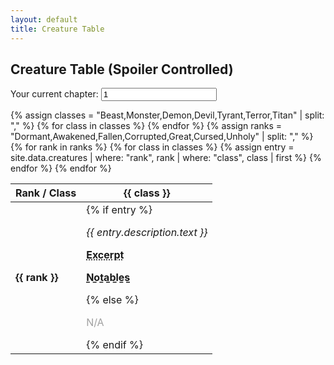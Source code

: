 ```yaml
---
layout: default
title: Creature Table
---
```


<h2>Creature Table (Spoiler Controlled)</h2>

<label for="chapterInput">Your current chapter:</label>
<input type="number" id="chapterInput" placeholder="e.g. 12" value="1"/>

<table id="creatureTable">
  <thead>
    <tr>
      <th>Rank / Class</th>
      {% assign classes = "Beast,Monster,Demon,Devil,Tyrant,Terror,Titan" | split: "," %}
      {% for class in classes %}
        <th>{{ class }}</th>
      {% endfor %}
    </tr>
  </thead>
  <tbody>
    {% assign ranks = "Dormant,Awakened,Fallen,Corrupted,Great,Cursed,Unholy" | split: "," %}
    {% for rank in ranks %}
    <tr>
      <td><strong>{{ rank }}</strong></td>
      {% for class in classes %}
        {% assign entry = site.data.creatures | where: "rank", rank | where: "class", class | first %}
        <td>
          {% if entry %}
            <div class="creature-content">
              <p data-chapter="{{ entry.description.min_chapter }}">
                <em>{{ entry.description.text }}</em>
              </p>
              <!-- Removed First Mention field -->
              <!-- Excerpt hover popup -->
              <span class="excerpt-hover" data-chapter="{{ entry.excerpt.chapter }}">
                <strong style="cursor: pointer; text-decoration: underline dotted;">Excerpt</strong>
                <span class="excerpt-popup">
                  "{{ entry.excerpt.text }}"
                </span>
              </span>
              <!-- Notables toggle section -->
              <div class="notables-section">
                <p>
                  <strong class="notables-toggle" style="cursor: pointer; text-decoration: underline dashed;">Notables</strong>
                </p>
                <ul class="notables-list" style="display: none;">
                  {% for creature in entry.notable_creatures %}
                    <li data-chapter="{{ creature.chapter }}">
                      <span class="notable-hover" style="cursor: pointer; text-decoration: underline dotted;">
                        {{ creature.name }}
                        <span class="notable-popup">
                          "{{ creature.description }}"
                        </span>
                      </span>
                    </li>
                  {% endfor %}
                </ul>
              </div>
            </div>
            <p class="na-placeholder" style="display: none; opacity: 0.4;">N/A</p>
          {% else %}
            <p style="opacity: 0.4;">N/A</p>
          {% endif %}
        </td>
      {% endfor %}
    </tr>
    {% endfor %}
  </tbody>
</table>

<style>
/* Excerpt hover popup styles */
.excerpt-hover {
  position: relative;
  display: inline-block;
}
.excerpt-popup {
  display: none;
  position: absolute;
  left: 0;
  top: 1.5em;
  z-index: 10;
  background: #222;
  color: #fff;
  padding: 0.7em 1em;
  border-radius: 6px;
  box-shadow: 0 2px 8px rgba(0,0,0,0.2);
  min-width: 200px;
  max-width: 350px;
  font-size: 0.95em;
  white-space: normal;
}
.excerpt-hover:hover .excerpt-popup {
  display: block;
}

/* Notable hover popup styles */
.notable-hover {
  position: relative;
  display: inline-block;
}
.notable-popup {
  display: none;
  position: absolute;
  left: 0;
  top: 1.5em;
  z-index: 10;
  background: #222;
  color: #fff;
  padding: 0.7em 1em;
  border-radius: 6px;
  box-shadow: 0 2px 8px rgba(0,0,0,0.2);
  min-width: 200px;
  max-width: 350px;
  font-size: 0.95em;
  white-space: normal;
}
.notable-hover:hover .notable-popup {
  display: block;
}

.notables-list {
  padding-left: 1.2em; /* Ensures bullets align correctly */
  list-style-position: outside; /* Default, but explicit is better */
}

.notables-list li {
  display: list-item;
  vertical-align: top;
}

.notables-list li .notable-hover {
  display: inline-block;
  vertical-align: top;
}

</style>

<script>
function updateVisibility(userChapter) {
  document.querySelectorAll("td").forEach(td => {
    const contentDiv = td.querySelector(".creature-content");
    const naPlaceholder = td.querySelector(".na-placeholder");
    
    if (contentDiv) {
      let hasVisibleContent = false;
      
      // Check all content elements except notables
      const elementsToCheck = [
        ...contentDiv.querySelectorAll("p[data-chapter]"),
        ...contentDiv.querySelectorAll(".excerpt-hover[data-chapter]")
      ];
      
      elementsToCheck.forEach(el => {
        if (!el) return;
        const chapter = parseInt(el.dataset.chapter, 10);
        const shouldShow = chapter <= userChapter;
        el.style.display = shouldShow ? "" : "none";
        if (shouldShow) hasVisibleContent = true;
      });

      // Handle notables section
      const notablesSection = contentDiv.querySelector(".notables-section");
      if (notablesSection) {
        const notablesList = notablesSection.querySelector(".notables-list");
        const notablesToggle = notablesSection.querySelector(".notables-toggle");
        let anyVisibleNotable = false;
        if (notablesList) {
          // Show/hide each notable creature individually
          Array.from(notablesList.querySelectorAll("li[data-chapter]")).forEach(li => {
            const chapter = parseInt(li.dataset.chapter, 10);
            // Hide if no name or no chapter
            if (!li.textContent.trim() || isNaN(chapter)) {
              li.style.display = "none";
              return;
            }
            if (chapter <= userChapter) {
              li.style.display = "";
              anyVisibleNotable = true;
            } else {
              li.style.display = "none";
            }
          });
          // Hide notables list if toggled closed (default), but only show toggle if any visible
          if (!anyVisibleNotable) {
            notablesSection.style.display = "none";
          } else {
            notablesSection.style.display = "";
            hasVisibleContent = true;
          }
        } else {
          notablesSection.style.display = "none";
        }
      }

      // Toggle N/A placeholder
      if (naPlaceholder) {
        naPlaceholder.style.display = hasVisibleContent ? "none" : "";
      }
    }
  });
}

// Add click toggling for notables
document.addEventListener("DOMContentLoaded", function() {
  const saved = parseInt(localStorage.getItem("userChapter"), 10);
  if (!isNaN(saved)) {
    document.getElementById("chapterInput").value = saved;
    updateVisibility(saved);
  }
  // Notables toggle logic
  document.querySelectorAll(".notables-toggle").forEach(function(toggle) {
    toggle.addEventListener("click", function() {
      const ul = this.closest(".notables-section").querySelector(".notables-list");
      if (ul) {
        ul.style.display = (ul.style.display === "none" || ul.style.display === "") ? "block" : "none";
      }
    });
  });

  // Notables popup logic
  document.querySelectorAll(".notable-hover").forEach(function(span) {
    span.addEventListener("click", function(event) {
      event.stopPropagation();
      // Hide any other open popups
      document.querySelectorAll(".notable-popup").forEach(function(popup) {
        if (popup !== span.querySelector(".notable-popup")) {
          popup.style.display = "none";
        }
      });
      const popup = span.querySelector(".notable-popup");
      if (popup) {
        popup.style.display = (popup.style.display === "block") ? "none" : "block";
      }
    });
  });

  // Hide popup when clicking outside
  document.addEventListener("click", function() {
    document.querySelectorAll(".notable-popup").forEach(function(popup) {
      popup.style.display = "none";
    });
  });
});

document.getElementById("chapterInput").addEventListener("input", function() {
  const chapter = parseInt(this.value, 10);
  if (!isNaN(chapter)) {
    localStorage.setItem("userChapter", chapter);
    updateVisibility(chapter);
  }
});
</script>